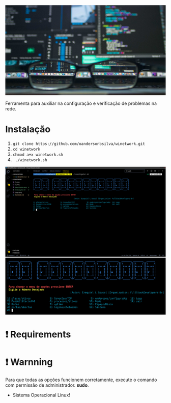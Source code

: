 <img src="investigator-n1.jpg">

 Ferramenta para auxiliar na configuração e verificação de problemas na rede.

# Instalação 
<ol>
<li><code>git clone https://github.com/oandersonbsilva/winetwork.git</code></li>
<li><code>cd winetwork</code></li>
<li><code>chmod a+x winetwork.sh</code></li>
<li><code> ./winetwork.sh </code></li>
</ol>
<img src="investigator.png">
<img src="i2.png">

# :exclamation: Requirements

# :exclamation: Warnning
<p>Para que todas as opções funcionem corretamente, execute o comando com permissão de administrador. <strong>sudo</strong>.</p>

<ul>
<li><p>Sistema Operacional Linux!</p></li>
</ul>

